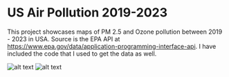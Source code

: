 # US Air Pollution 2019-2023

This project showcases maps of PM 2.5 and Ozone pollution between 2019 - 2023 in USA. Source is the EPA API at https://www.epa.gov/data/application-programming-interface-api. I have included the code that I used to get the data as well.

![alt text](pollution5.png?raw=true)
![alt text](ozonepollution5scaleddown.png?raw=true)

